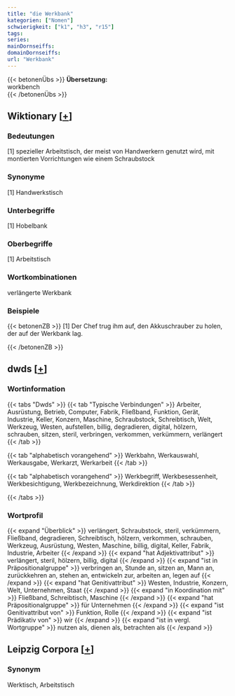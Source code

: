 ```yaml
---
title: "die Werkbank"
kategorien: ["Nomen"]
schwierigkeit: ["k1", "h3", "r15"]
tags:
series:
mainDornseiffs:
domainDornseiffs:
url: "Werkbank"
---
```


{{< betonenÜbs >}}
**Übersetzung:**  
workbench  
{{< /betonenÜbs >}}

## Wiktionary [[+](https://de.wiktionary.org/wiki/Werkbank)]

### Bedeutungen
[1] spezieller Arbeitstisch, der meist von Handwerkern genutzt wird, mit montierten Vorrichtungen wie einem Schraubstock  

### Synonyme
[1] Handwerkstisch  

### Unterbegriffe
[1] Hobelbank  

### Oberbegriffe
[1] Arbeitstisch  

### Wortkombinationen
verlängerte Werkbank  

### Beispiele
{{< betonenZB >}}
[1] Der Chef trug ihm auf, den Akkuschrauber zu holen, der auf der Werkbank lag.  

{{< /betonenZB >}}


## dwds [[+](https://www.dwds.de/wb/Werkbank)]

### Wortinformation
{{< tabs "Dwds" >}}
{{< tab "Typische Verbindungen" >}}
Arbeiter, Ausrüstung, Betrieb, Computer, Fabrik, Fließband, Funktion, Gerät, Industrie, Keller, Konzern, Maschine, Schraubstock, Schreibtisch, Welt, Werkzeug, Westen, aufstellen, billig, degradieren, digital, hölzern, schrauben, sitzen, steril, verbringen, verkommen, verkümmern, verlängert
{{< /tab >}}

{{< tab "alphabetisch vorangehend" >}}
Werkbahn, Werkauswahl, Werkausgabe, Werkarzt, Werkarbeit
{{< /tab >}}

{{< tab "alphabetisch vorangehend" >}}
Werkbegriff, Werkbesessenheit, Werkbesichtigung, Werkbezeichnung, Werkdirektion
{{< /tab >}}

{{< /tabs >}}

### Wortprofil
{{< expand "Überblick" >}} verlängert, Schraubstock, steril, verkümmern, Fließband, degradieren, Schreibtisch, hölzern, verkommen, schrauben, Werkzeug, Ausrüstung, Westen, Maschine, billig, digital, Keller, Fabrik, Industrie, Arbeiter {{< /expand >}}
{{< expand "hat Adjektivattribut" >}} verlängert, steril, hölzern, billig, digital {{< /expand >}}
{{< expand "ist in Präpositionalgruppe" >}} verbringen an, Stunde an, sitzen an, Mann an, zurückkehren an, stehen an, entwickeln zur, arbeiten an, legen auf {{< /expand >}}
{{< expand "hat Genitivattribut" >}} Westen, Industrie, Konzern, Welt, Unternehmen, Staat {{< /expand >}}
{{< expand "in Koordination mit" >}} Fließband, Schreibtisch, Maschine {{< /expand >}}
{{< expand "hat Präpositionalgruppe" >}} für Unternehmen {{< /expand >}}
{{< expand "ist Genitivattribut von" >}} Funktion, Rolle {{< /expand >}}
{{< expand "ist Prädikativ von" >}} wir {{< /expand >}}
{{< expand "ist in vergl. Wortgruppe" >}} nutzen als, dienen als, betrachten als {{< /expand >}}

## Leipzig Corpora [[+](https://corpora.uni-leipzig.de/en/res?word=Werkbank&corpusId=deu_newscrawl-public_2018)]


### Synonym
Werktisch, Arbeitstisch

